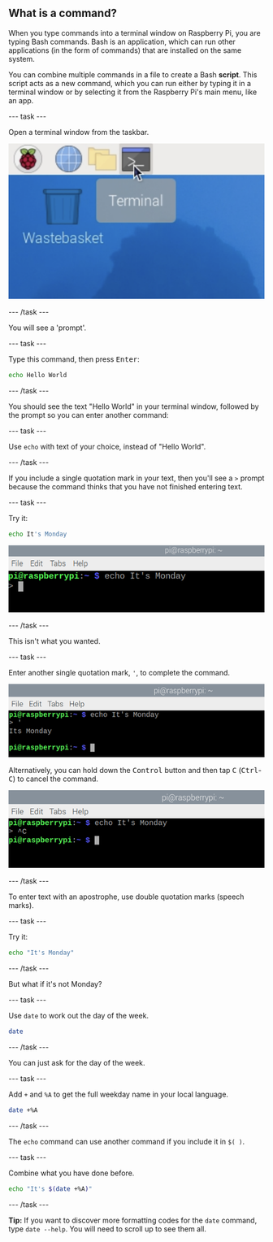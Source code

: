 ## What is a command?

When you type commands into a terminal window on Raspberry Pi, you are typing Bash commands. Bash is an application, which can run other applications (in the form of commands) that are installed on the same system.
 
You can combine multiple commands in a file to create a Bash **script**. This script acts as a new command, which you can run either by typing it in a terminal window or by selecting it from the Raspberry Pi's main menu, like an app.

--- task ---

Open a terminal window from the taskbar.

![terminal icon](images/pi-terminal.png)

--- /task ---

You will see a 'prompt'.

--- task ---

Type this command, then press <kbd>Enter</kbd>:

```bash
echo Hello World
```

--- /task ---

You should see the text "Hello World" in your terminal window, followed by the prompt so you can enter another command:

--- task ---

Use `echo` with text of your choice, instead of "Hello World". 

--- /task ---

If you include a single quotation mark in your text, then you'll see a `>` prompt because the command thinks that you have not finished entering text.

--- task ---

Try it:

```bash
echo It's Monday
```

![prompt](images/command-prompt.png)

--- /task ---

This isn't what you wanted.

--- task ---

Enter another single quotation mark, `'`, to complete the command. 

![prompt](images/monday_apostophe.png)

Alternatively, you can hold down the <kbd>Control</kbd> button and then tap <kbd>C</kbd> (<kbd>Ctrl</kbd>-<kbd>C</kbd>) to cancel the command. 

![prompt](images/monday_controlC.png)

--- /task ---

To enter text with an apostrophe, use double quotation marks (speech marks).

--- task ---

Try it:

```bash
echo "It's Monday"
```

--- /task ---

But what if it's not Monday? 

--- task ---

Use `date` to work out the day of the week.

```bash
date
```

--- /task ---

You can just ask for the day of the week.

--- task ---

Add `+` and `%A` to get the full weekday name in your local language.

```bash
date +%A
```
--- /task ---

The `echo` command can use another command if you include it in `$( )`. 

--- task ---

Combine what you have done before. 

```bash
echo "It's $(date +%A)"
```

--- /task ---

**Tip:** If you want to discover more formatting codes for the `date` command, type `date --help`. You will need to scroll up to see them all.
